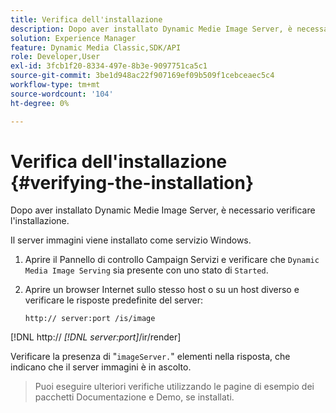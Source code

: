 ```yaml
---
title: Verifica dell'installazione
description: Dopo aver installato Dynamic Medie Image Server, è necessario verificare l'installazione.
solution: Experience Manager
feature: Dynamic Media Classic,SDK/API
role: Developer,User
exl-id: 3fcb1f20-8334-497e-8b3e-9097751ca5c1
source-git-commit: 3be1d948ac22f907169ef09b509f1cebceaec5c4
workflow-type: tm+mt
source-wordcount: '104'
ht-degree: 0%

---
```


# Verifica dell&#39;installazione {#verifying-the-installation}

Dopo aver installato Dynamic Medie Image Server, è necessario verificare l&#39;installazione.

Il server immagini viene installato come servizio Windows.

1. Aprire il Pannello di controllo Campaign Servizi e verificare che `Dynamic Media Image Serving` sia presente con uno stato di `Started`.
1. Aprire un browser Internet sullo stesso host o su un host diverso e verificare le risposte predefinite del server:

   `http:// server:port /is/image`

[!DNL  http:// *[!DNL server:port]*/ir/render]

Verificare la presenza di &quot;`imageServer.`&quot; elementi nella risposta, che indicano che il server immagini è in ascolto.
>Puoi eseguire ulteriori verifiche utilizzando le pagine di esempio dei pacchetti Documentazione e Demo, se installati.
